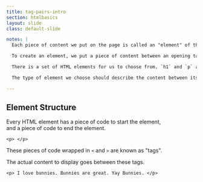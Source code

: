 ```yaml
---
title: tag-pairs-intro
section: htmlbasics
layout: slide
class: default-slide

notes: |
  Each piece of content we put on the page is called an "element" of the page.

  To create an element, we put a piece of content between an opening tag and a closing tag.

  There is a set of HTML elements for us to choose from. `h1` and `p` are just two of the elements we could choose to use.

  The type of element we choose should describe the content between its tags.

---
```


## Element Structure

Every HTML element has a piece of code to start the element, <br>
and a piece of code to end the element.

	<p> </p>

These pieces of code wrapped in `<` and `>` are known as "tags".

The actual content to display goes between these tags. 

	<p> I love bunnies. Bunnies are great. Yay Bunnies. </p>
